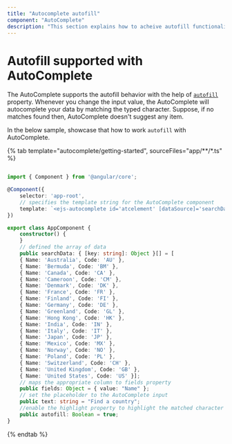 ```yaml
---
title: "Autocomplete autofill"
component: "AutoComplete"
description: "This section explains how to acheive autofill functionality in autocomplete control."
---
```


# Autofill supported with AutoComplete

The AutoComplete supports the autofill behavior with the help of
[`autofill`](../../api/auto-complete/#autofill) property. Whenever you change the
input value, the AutoComplete will autocomplete your data by matching the typed
character. Suppose, if no matches found then, AutoComplete doesn't suggest any item.

In the below sample, showcase that how to work `autofill` with AutoComplete.

{% tab template="autocomplete/getting-started", sourceFiles="app/**/*.ts" %}

```typescript

import { Component } from '@angular/core';

@Component({
    selector: 'app-root',
    // specifies the template string for the AutoComplete component
    template: `<ejs-autocomplete id='atcelement' [dataSource]='searchData' [fields]='fields' [placeholder]='text' [autofill]='autofill'></ejs-autocomplete>`
})

export class AppComponent {
    constructor() {
    }
    // defined the array of data
    public searchData: { [key: string]: Object }[] = [
    { Name: 'Australia', Code: 'AU' },
    { Name: 'Bermuda', Code: 'BM' },
    { Name: 'Canada', Code: 'CA' },
    { Name: 'Cameroon', Code: 'CM' },
    { Name: 'Denmark', Code: 'DK' },
    { Name: 'France', Code: 'FR' },
    { Name: 'Finland', Code: 'FI' },
    { Name: 'Germany', Code: 'DE' },
    { Name: 'Greenland', Code: 'GL' },
    { Name: 'Hong Kong', Code: 'HK' },
    { Name: 'India', Code: 'IN' },
    { Name: 'Italy', Code: 'IT' },
    { Name: 'Japan', Code: 'JP' },
    { Name: 'Mexico', Code: 'MX' },
    { Name: 'Norway', Code: 'NO' },
    { Name: 'Poland', Code: 'PL' },
    { Name: 'Switzerland', Code: 'CH' },
    { Name: 'United Kingdom', Code: 'GB' },
    { Name: 'United States', Code: 'US' }];
    // maps the appropriate column to fields property
    public fields: Object = { value: "Name" };
    // set the placeholder to the AutoComplete input
    public text: string = "Find a country";
    //enable the highlight property to highlight the matched character in suggestion list
    public autofill: Boolean = true;
}

```

{% endtab %}